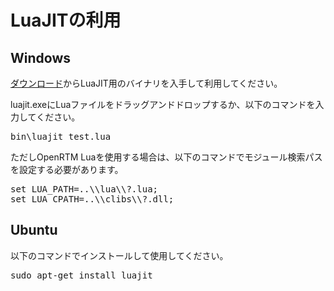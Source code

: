 # LuaJITの利用
## Windows

[ダウンロード](download.md)からLuaJIT用のバイナリを入手して利用してください。

luajit.exeにLuaファイルをドラッグアンドドロップするか、以下のコマンドを入力してください。

<pre>
bin\luajit test.lua
</pre>

ただしOpenRTM Luaを使用する場合は、以下のコマンドでモジュール検索パスを設定する必要があります。

<pre>
set LUA_PATH=..\\lua\\?.lua;
set LUA_CPATH=..\\clibs\\?.dll;
</pre>

## Ubuntu

以下のコマンドでインストールして使用してください。

<pre>
sudo apt-get install luajit
</pre>

